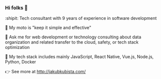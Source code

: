 ### Hi folks 👋

:shipit: Tech consultant with 9 years of experience in software development

🌈 My moto is "keep it simple and effective" 

💬 Ask me for web development or technology consulting about data organization and related transfer to the cloud, safety, or tech stack optimization

💾 My tech stack includes mainly JavaScript, React Native, Vue.js, Node.js, Python, Docker

👉 See more at http://jakubkubista.com/

<!--
**JakubKubista/jakubkubista** is a ✨ _special_ ✨ repository because its `README.md` (this file) appears on your GitHub profile.

Here are some ideas to get you started:

- 🔭 I’m currently working on ...
- 🌱 I’m currently learning ...
- 👯 I’m looking to collaborate on ...
- 🤔 I’m looking for help with ...
- 💬 Ask me about ...
- 📫 How to reach me: ...
- 😄 Pronouns: ...
- ⚡ Fun fact: ...

Emoji list:
https://gist.github.com/rxaviers/7360908
-->
